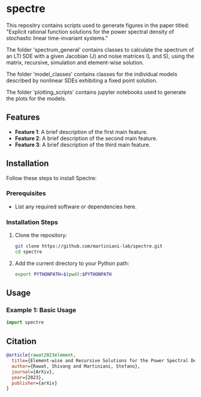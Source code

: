# spectre


This repositry contains scripts used to generate figures in the paper titled: "Explicit rational function solutions for the power spectral density of stochastic linear time-invariant systems."

The folder 'spectrum_general' contains classes to calculate the spectrum of an LTI SDE with a given Jacobian (J) and noise matrices (L and S), using the matrix, recursive, simulation and element-wise solution.

The folder 'model_classes' contains classes for the individual models described by nonlinear SDEs exhibiting a fixed point solution. 

The folder 'plotting_scripts' contains jupyter notebooks used to generate the plots for the models.

## Features

- **Feature 1**: A brief description of the first main feature.
- **Feature 2**: A brief description of the second main feature.
- **Feature 3**: A brief description of the third main feature.

## Installation

Follow these steps to install Spectre:

### Prerequisites
- List any required software or dependencies here.

### Installation Steps
1. Clone the repository:
    ```bash
    git clone https://github.com/martiniani-lab/spectre.git
    cd spectre
    ```
2. Add the current directory to your Python path:
    ```bash
    export PYTHONPATH=$(pwd):$PYTHONPATH
    ```

## Usage

### Example 1: Basic Usage
```python
import spectre
```

## Citation
```bibtex
@article{rawat2023element,
  title={Element-wise and Recursive Solutions for the Power Spectral Density of Biological Stochastic Dynamical Systems at Fixed Points},
  author={Rawat, Shivang and Martiniani, Stefano},
  journal={ArXiv},
  year={2023},
  publisher={arXiv}
}
```